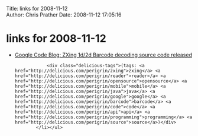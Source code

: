 Title: links for 2008-11-12  
Author: Chris Prather
Date: 2008-11-12 17:05:16

# links for 2008-11-12
<ul class="delicious"><li>
                <div class="delicious-link"><a href="http://google-code-updates.blogspot.com/2007/11/zxing-1d2d-barcode-decoding-source-code.html">Google Code Blog: ZXing 1d/2d Barcode decoding source code released</a></div>
                
                <div class="delicious-tags">(tags: <a href="http://delicious.com/perigrin/zxing">zxing</a> <a href="http://delicious.com/perigrin/reader">reader</a> <a href="http://delicious.com/perigrin/opensource">opensource</a> <a href="http://delicious.com/perigrin/mobile">mobile</a> <a href="http://delicious.com/perigrin/java">java</a> <a href="http://delicious.com/perigrin/google">google</a> <a href="http://delicious.com/perigrin/barcode">barcode</a> <a href="http://delicious.com/perigrin/code">code</a> <a href="http://delicious.com/perigrin/api">api</a> <a href="http://delicious.com/perigrin/programming">programming</a> <a href="http://delicious.com/perigrin/source">source</a>)</div>
            </li></ul>
